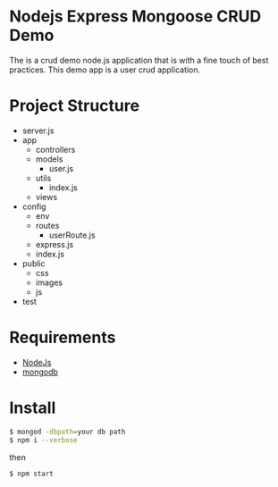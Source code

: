 # Nodejs Express Mongoose CRUD Demo
The is a crud demo node.js application that is with a fine touch of best practices. This demo app is a user crud application.

# Project Structure
* server.js
* app
  + controllers
  + models
    - user.js
  + utils
    - index.js
  + views
* config
  + env
  + routes
    - userRoute.js
  + express.js
  + index.js
* public
  + css
  + images
  + js
* test

# Requirements
* [NodeJs](http://nodejs.org)
* [mongodb](http://mongodb.org)

# Install
```sh
$ mongod -dbpath=your db path
$ npm i --verbose
```
then
```sh
$ npm start
```
